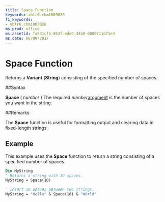 ```yaml
---
title: Space Function
keywords: vblr6.chm1009026
f1_keywords:
- vblr6.chm1009026
ms.prod: office
ms.assetid: fa531cfb-863f-ede9-34b8-6000711d71ed
ms.date: 06/08/2017
---
```



# Space Function



Returns a  **Variant** (**String**) consisting of the specified number of spaces.

##Syntax

**Space** ( _number_ )
The required  _number_[argument](../../Glossary/vbe-glossary.md) is the number of spaces you want in the string.

##Remarks

The  **Space** function is useful for formatting output and clearing data in fixed-length strings.

## Example

This example uses the  **Space** function to return a string consisting of a specified number of spaces.


```vb
Dim MyString
' Returns a string with 10 spaces.
MyString = Space(10)

' Insert 10 spaces between two strings.
MyString = "Hello" & Space(10) & "World"


```


